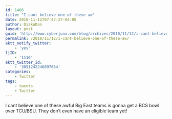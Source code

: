 ```yaml
---
id: 1466
title: "I cant believe one of these aw"
date: 2010-11-12T07:47:27-04:00
author: DizkoDan
layout: post
guid: 'http://www.cyberjunx.com/blog/archives/2010/11/12/i-cant-believe-one-of-these-aw/'
permalink: /2010/11/12/i-cant-believe-one-of-these-aw/
aktt_notify_twitter:
    - 'yes'
ljID:
    - '1116'
aktt_twitter_id:
    - '3051242246897664'
categories:
    - Twitter
tags:
    - tweets
    - Twitter
---
```


I cant believe one of these awful Big East teams is gonna get a BCS bowl over TCU/BSU. They don’t even have an eligible team yet!